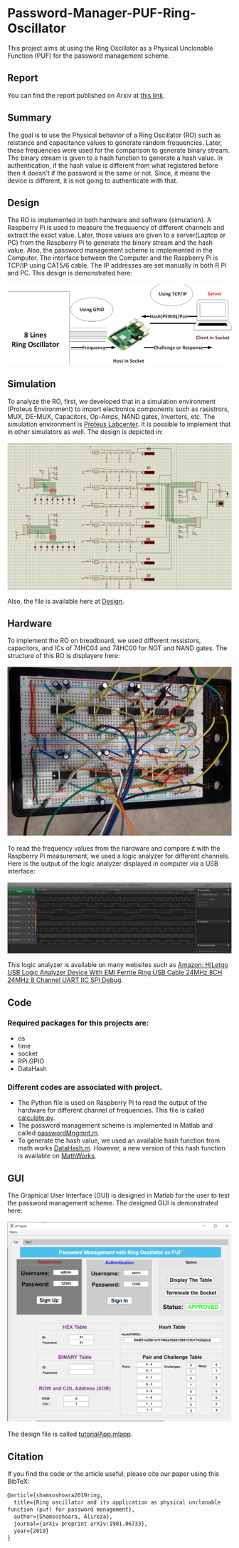 # Password-Manager-PUF-Ring-Oscillator
This project aims at using the Ring Oscillator as a Physical Unclonable Function (PUF) for the password management scheme. 

## Report
You can find the report published on Arxiv at [this link](https://arxiv.org/pdf/1901.06733.pdf).

## Summary
The goal is to use the Physical behavior of a Ring Oscillator (RO) such as reistance and capacitance values to generate random frequencies. Later, these frequencies were used for the comparison to generate binary stream. The binary stream is given to a hash function to generate a hash value. In authentication, if the hash value is different from what registered before then it doesn't if the password is the same or not. Since, it means the device is different, it is not going to authenticate with that. 

## Design
The RO is implemented in both hardware and software (simulation). A Raspberry Pi is used to measure the frequuency of different channels and extract the exact value. Later, those values are given to a server(Laptop or PC) from the Raspberry Pi to generate the binary stream and the hash value. Also, the password management scheme is implemented in the Computer. The interface between the Computer and the Raspberry Pi is TCP/IP using CAT5/6 cable. The IP addresses are set manually in both R Pi and PC. This design is demonstrated here:<br/><br/>
![Alt text](/images/p13.PNG)


## Simulation
To analyze the RO, first, we developed that in a simulation environment (Proteus Environment) to import electronics components such as rasistrors, MUX, DE-MUX, Capacitors, Op-Amps, NAND gates, Inverters, etc. The simulation environment is [Proteus Labcenter](https://www.labcenter.com/simulation/). It is possible to implement that in other simulators as well. The design is depicted in:<br/><br/>
![Alt text](/images/p6.png)

Also, the file is available here at [Design](https://github.com/AlirezaShamsoshoara/Password-Manager-PUF-Ring-Oscillator/blob/main/Pr4.DSN).

## Hardware
To implement the RO on breadboard, we used different ressistors, capacitors, and ICs of 74HC04 and 74HC00 for NOT and NAND gates. The structure of this RO is displayere here:
<br/><br/>
![Alt text](/images/original.png)
<br/><br/>
To read the frequency values from the hardware and compare it with the Raspberry Pi measurement, we used a logic analyzer for different channels. Here is the output of the logic analyzer displayed in computer via a USB interface:
<br/><br/>
![Alt text](/images/p12.png)

This logic analyzer is available on many websites such as [Amazon: HiLetgo USB Logic Analyzer Device With EMI Ferrite Ring USB Cable 24MHz 8CH 24MHz 8 Channel UART IIC SPI Debug](https://www.amazon.com/HiLetgo-Analyzer-Ferrite-Channel-Arduino/dp/B077LSG5P2/ref=sr_1_3?ie=UTF8&qid=1525562576&sr=8-3&keywords=logic+analyzer).

## Code
### Required packages for this projects are:<br/>
* os
* time
* socket
* RPi.GPIO
* DataHash



### Different codes are associated with project.<br/>
* The Python file is used on Raspberry Pi to read the output of the hardware for different channel of frequencies. This file is called [calculate.py](https://github.com/AlirezaShamsoshoara/Password-Manager-PUF-Ring-Oscillator/blob/main/calculate.py). <br/>
* The password management scheme is implemented in Matlab and called [passwordMngmnt.m](https://github.com/AlirezaShamsoshoara/Password-Manager-PUF-Ring-Oscillator/blob/main/passwordMngmnt.m). <br/>
* To generate the hash value, we used an available hash function from math works [DataHash.m](https://github.com/AlirezaShamsoshoara/Password-Manager-PUF-Ring-Oscillator/blob/main/DataHash.m). However, a new version of this hash function is available on [MathWorks](https://www.mathworks.com/matlabcentral/fileexchange/31272-datahash).

## GUI
The Graphical User Interface (GUI) is designed in Matlab for the user to test the password management scheme. The designed GUI is demonstrated here:
<br/><br/>
![Alt text](/images/p16.png)
<br/><br/>
The design file is called [tutorialApp.mlapp](https://github.com/AlirezaShamsoshoara/Password-Manager-PUF-Ring-Oscillator/blob/main/tutorialApp.mlapp).


## Citation
If you find the code or the article useful, please cite our paper using this BibTeX:
```
@article{shamsoshoara2019ring,
  title={Ring oscillator and its application as physical unclonable function (puf) for password management},
  author={Shamsoshoara, Alireza},
  journal={arXiv preprint arXiv:1901.06733},
  year={2019}
}
```

